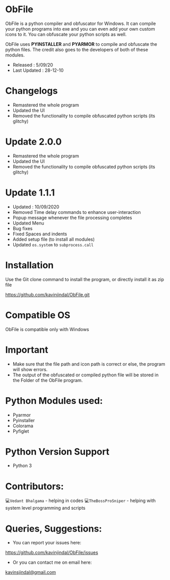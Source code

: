
# ObFile
ObFile is a python compiler and obfuscator for Windows. It can compile your python programs into exe and you can even add your own custom icons to it. You can obfuscate your python scripts as well. 

ObFile uses **PYINSTALLER** and **PYARMOR** to compile and obfuscate the python files. The credit also goes to the developers of both of these modules. 

* Released : 5/09/20
* Last Updated : 28-12-10

# Changelogs
* Remastered the whole program
* Updated the UI
* Removed the functionality to compile obfuscated python scripts (its glitchy)


# Update 2.0.0
* Remastered the whole program
* Updated the UI
* Removed the functionality to compile obfuscated python scripts (its glitchy)


# Update 1.1.1
* Updated : 10/09/2020
* Removed Time delay commands to enhance user-interaction
* Popup message whenever the file processing completes
* Updated Menu
* Bug fixes
* Fixed Spaces and indents
* Added setup file (to install all modules)
* Updated `os.system` to `subprocess.call`


 # Installation
 
 Use the Git clone command to install the program, or directly install it as zip file
 
 https://github.com/kavinjindal/ObFile.git
 
# Compatible OS

ObFile is compatible only with Windows



# Important
* Make sure that the file path and icon path is correct or else, the program will show errors.
* The output of the obfuscated or compiled python file will be stored in the Folder of the ObFile program.

# Python Modules used:
* Pyarmor
* Pyinstaller
* Colorama
* Pyfiglet

# Python Version Support
* Python 3

# Contributors:
:computer:` Vedant Bhalgama ` - helping in codes
:computer:` TheBossProSniper ` - helping with system level programming and scripts

# Queries, Suggestions:

* You can report your issues here:

https://github.com/kavinjindal/ObFile/issues

* Or you can contact me on email here:

kavinsjindal@gmail.com




